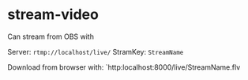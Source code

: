 # stream-video

Can stream from OBS with 

Server: `rtmp://localhost/live/`
StramKey: `StreamName`

Download from browser with: `http:localhost:8000/live/StreamName.flv
